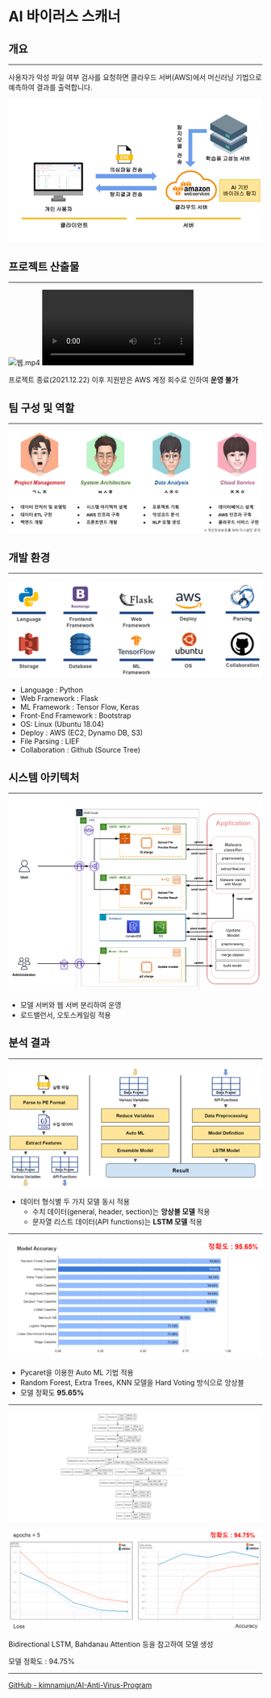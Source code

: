# AI 바이러스 스캐너

## 개요

---

사용자가 악성 파일 여부 검사를 요청하면 클라우드 서버(AWS)에서 머신러닝 기법으로 예측하여 결과를 출력합니다.

![개요.png](./source/개요.png)

## 프로젝트 산출물

---

![웹.mp4](./source/웹.png)
![동일 Repository 내 시연 영상 다운로드](./source/시연.mp4)

프로젝트 종료(2021.12.22) 이후 지원받은 AWS 계정 회수로 인하여 **운영 불가**

## 팀 구성 및 역할

---

![팀.png](./source/팀.png)

## 개발 환경

---

![환경.png](./source/환경.png)

- Language : Python
- Web Framework : Flask
- ML Framework : Tensor Flow, Keras
- Front-End Framework : Bootstrap
- OS: Linux (Ubuntu 18.04)
- Deploy : AWS (EC2, Dynamo DB, S3)
- File Parsing : LIEF
- Collaboration : Github (Source Tree)

## 시스템 아키텍처

---

![시스템.png](./source/시스템.png)

- 모델 서버와 웹 서버 분리하여 운영
- 로드밸런서, 오토스케일링 적용

## 분석 결과

---

![분석1.png](./source/분석1.png)

- 데이터 형식별 두 가지 모델 동시 적용
    - 수치 데이터(general, header, section)는 **앙상블 모델** 적용
    - 문자열 리스트 데이터(API functions)는 **LSTM 모델** 적용

---

![분석2.png](./source/분석2.png)

- Pycaret을 이용한 Auto ML 기법 적용
- Random Forest, Extra Trees, KNN 모델을 Hard Voting 방식으로 앙상블
- 모델 정확도 **95.65%**

---

![분석3.png](./source/분석3.png)

![분석4.png](./source/분석4.png)

Bidirectional LSTM, Bahdanau Attention 등을 참고하여 모델 생성

모델 정확도 : 94.75%

---

[GitHub - kimnamjun/AI-Anti-Virus-Program](https://github.com/kimnamjun/AI-Anti-Virus-Program)
